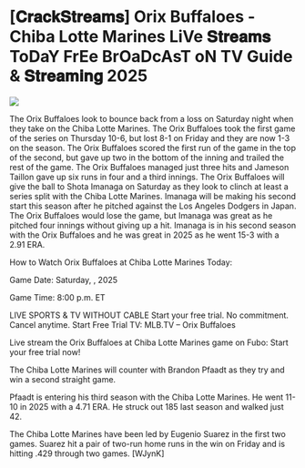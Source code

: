 #  [𝐂𝐫𝐚𝐜𝐤𝐒𝐭𝐫𝐞𝐚𝐦𝐬] Orix Buffaloes - Chiba Lotte Marines LiVe 𝐒𝐭𝐫𝐞𝐚𝐦𝐬 ToDaY FrEe BrOaDcAsT oN TV Guide & 𝐒𝐭𝐫𝐞𝐚𝐦𝐢𝐧𝐠  2025  
  
  
[![](https://i.imgur.com/qSNzIqt.png)](https://movie.rssnews.media/ORWrAJq.php)  
  
The Orix Buffaloes look to bounce back from a loss on Saturday night when they take on the Chiba Lotte Marines. The Orix Buffaloes took the first game of the series on Thursday 10-6, but lost 8-1 on Friday and they are now 1-3 on the season. The Orix Buffaloes scored the first run of the game in the top of the second, but gave up two in the bottom of the inning and trailed the rest of the game. The Orix Buffaloes managed just three hits and Jameson Taillon gave up six runs in four and a third innings. The Orix Buffaloes will give the ball to Shota Imanaga on Saturday as they look to clinch at least a series split with the Chiba Lotte Marines. Imanaga will be making his second start this season after he pitched against the Los Angeles Dodgers in Japan. The Orix Buffaloes would lose the game, but Imanaga was great as he pitched four innings without giving up a hit. Imanaga is in his second season with the Orix Buffaloes and he was great in 2025 as he went 15-3 with a 2.91 ERA.

How to Watch Orix Buffaloes at Chiba Lotte Marines Today:

Game Date: Saturday, , 2025

Game Time: 8:00 p.m. ET

LIVE SPORTS & TV WITHOUT CABLE
Start your free trial. No commitment. Cancel anytime.
Start Free Trial
TV: MLB.TV – Orix Buffaloes

Live stream the Orix Buffaloes at Chiba Lotte Marines game on Fubo: Start your free trial now!

The Chiba Lotte Marines will counter with Brandon Pfaadt as they try and win a second straight game.

Pfaadt is entering his third season with the Chiba Lotte Marines. He went 11-10 in 2025 with a 4.71 ERA. He struck out 185 last season and walked just 42.

The Chiba Lotte Marines have been led by Eugenio Suarez in the first two games. Suarez hit a pair of two-run home runs in the win on Friday and is hitting .429 through two games. [WJynK]